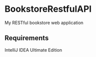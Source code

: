# BookstoreRestfulAPI
My RESTful bookstore web application

## Requirements
IntelliJ IDEA Ultimate Edition
